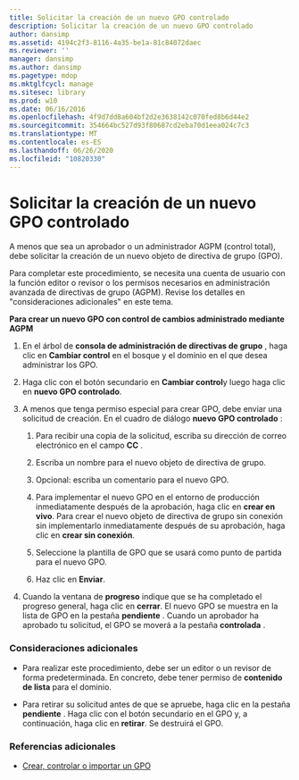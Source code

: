 ```yaml
---
title: Solicitar la creación de un nuevo GPO controlado
description: Solicitar la creación de un nuevo GPO controlado
author: dansimp
ms.assetid: 4194c2f3-8116-4a35-be1a-81c84072daec
ms.reviewer: ''
manager: dansimp
ms.author: dansimp
ms.pagetype: mdop
ms.mktglfcycl: manage
ms.sitesec: library
ms.prod: w10
ms.date: 06/16/2016
ms.openlocfilehash: 4f9d7dd8a604bf2d2e3638142c070fed8b6d44e2
ms.sourcegitcommit: 354664bc527d93f80687cd2eba70d1eea024c7c3
ms.translationtype: MT
ms.contentlocale: es-ES
ms.lasthandoff: 06/26/2020
ms.locfileid: "10820330"
---
```

# Solicitar la creación de un nuevo GPO controlado


A menos que sea un aprobador o un administrador AGPM (control total), debe solicitar la creación de un nuevo objeto de directiva de grupo (GPO).

Para completar este procedimiento, se necesita una cuenta de usuario con la función editor o revisor o los permisos necesarios en administración avanzada de directivas de grupo (AGPM). Revise los detalles en "consideraciones adicionales" en este tema.

**Para crear un nuevo GPO con control de cambios administrado mediante AGPM**

1.  En el árbol de **consola de administración de directivas de grupo** , haga clic en **Cambiar control** en el bosque y el dominio en el que desea administrar los GPO.

2.  Haga clic con el botón secundario en **Cambiar control**y luego haga clic en **nuevo GPO controlado**.

3.  A menos que tenga permiso especial para crear GPO, debe enviar una solicitud de creación. En el cuadro de diálogo **nuevo GPO controlado** :

    1.  Para recibir una copia de la solicitud, escriba su dirección de correo electrónico en el campo **CC** .

    2.  Escriba un nombre para el nuevo objeto de directiva de grupo.

    3.  Opcional: escriba un comentario para el nuevo GPO.

    4.  Para implementar el nuevo GPO en el entorno de producción inmediatamente después de la aprobación, haga clic en **crear en vivo**. Para crear el nuevo objeto de directiva de grupo sin conexión sin implementarlo inmediatamente después de su aprobación, haga clic en **crear sin conexión**.

    5.  Seleccione la plantilla de GPO que se usará como punto de partida para el nuevo GPO.

    6.  Haz clic en **Enviar**.

4.  Cuando la ventana de **progreso** indique que se ha completado el progreso general, haga clic en **cerrar**. El nuevo GPO se muestra en la lista de GPO en la pestaña **pendiente** . Cuando un aprobador ha aprobado tu solicitud, el GPO se moverá a la pestaña **controlada** .

### Consideraciones adicionales

-   Para realizar este procedimiento, debe ser un editor o un revisor de forma predeterminada. En concreto, debe tener permiso de **contenido de lista** para el dominio.

-   Para retirar su solicitud antes de que se apruebe, haga clic en la pestaña **pendiente** . Haga clic con el botón secundario en el GPO y, a continuación, haga clic en **retirar**. Se destruirá el GPO.

### Referencias adicionales

-   [Crear, controlar o importar un GPO](creating-controlling-or-importing-a-gpo-agpm30ops.md)

 

 





